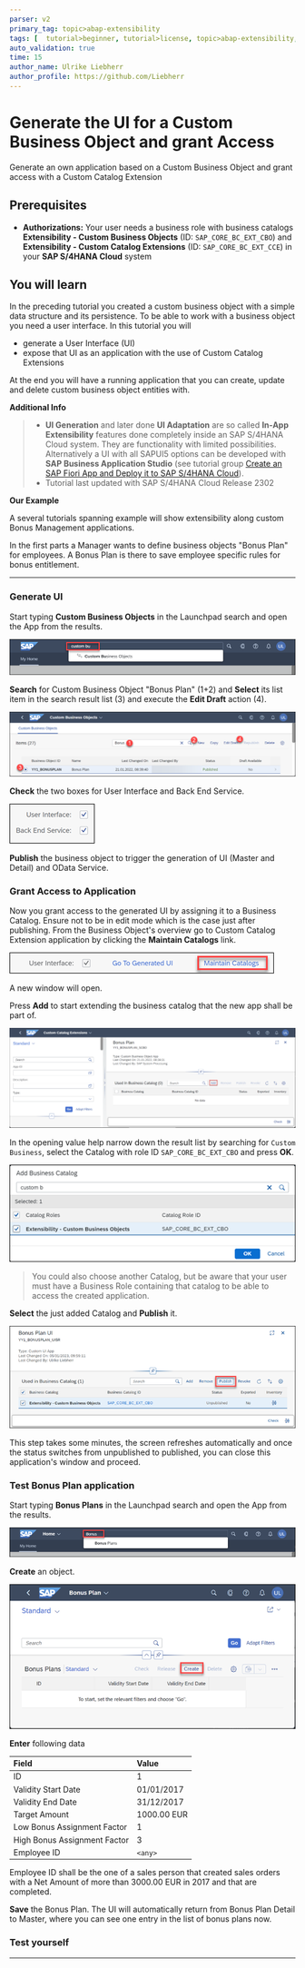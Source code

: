 ```yaml
---
parser: v2
primary_tag: topic>abap-extensibility
tags: [  tutorial>beginner, tutorial>license, topic>abap-extensibility, topic>cloud, products>sap-s-4hana ]
auto_validation: true
time: 15
author_name: Ulrike Liebherr
author_profile: https://github.com/Liebherr
---
```


# Generate the UI for a Custom Business Object and grant Access
<!-- description -->Generate an own application based on a Custom Business Object and grant access with a Custom Catalog Extension

## Prerequisites  
- **Authorizations:** Your user needs a business role with business catalogs **Extensibility - Custom Business Objects** (ID: `SAP_CORE_BC_EXT_CBO`) and **Extensibility - Custom Catalog Extensions** (ID: `SAP_CORE_BC_EXT_CCE`) in your **SAP S/4HANA Cloud** system


## You will learn
In the preceding tutorial you created a custom business object with a simple data structure and its persistence.
To be able to work with a business object you need a user interface. In this tutorial you will
<ul>
  <li>generate a User Interface (UI)
  <li>expose that UI as an application with the use of Custom Catalog Extensions
</ul>
At the end you will have a running application that you can create, update and delete custom business object entities with.

**Additional Info**
> - **UI Generation** and later done **UI Adaptation** are so called **In-App Extensibility** features done completely inside an SAP S/4HANA Cloud system. They are functionality with limited possibilities. Alternatively a UI with all SAPUI5 options can be developed with **SAP Business Application Studio** (see tutorial group [Create an SAP Fiori App and Deploy it to SAP S/4HANA Cloud](group.abap-custom-ui-s4hana-cloud)).
> - Tutorial last updated with SAP S/4HANA Cloud Release 2302

**Our Example**

A several tutorials spanning example will show extensibility along custom Bonus Management applications.

In the first parts a Manager wants to define business objects "Bonus Plan" for employees. A Bonus Plan is there to save employee specific rules for bonus entitlement.

---
### Generate UI

Start typing **Custom Business Objects** in the Launchpad search and open the App from the results.

![Custom Business Objects application from search results](FLP_search_resultCBO.png)

**Search** for Custom Business Object "Bonus Plan" (1+2) and **Select** its list item in the search result list (3) and execute the **Edit Draft** action (4).

![Open Custom Business Object from list](CBO_openFromList_decorated.png)

**Check** the two boxes for User Interface and Back End Service.

![Check UI and Service Generation](CBO_checkUiAndServiceGeneration.png)

**Publish** the business object to trigger the generation of UI (Master and Detail) and OData Service.


### Grant Access to Application


Now you grant access to the generated UI by assigning it to a Business Catalog. Ensure not to be in edit mode which is the case just after publishing. From the Business Object's overview go to Custom Catalog Extension application by clicking the **Maintain Catalogs** link.

![Maintain Custom Catalog Extension](CBO_maintainCCE.png)

A new window will open.

Press **Add** to start extending the business catalog that the new app shall be part of.

![Add new Custom Catalog Extension](CCE_add.png)

In the opening value help narrow down the result list by searching for `Custom Business`, select the Catalog with role ID `SAP_CORE_BC_EXT_CBO` and press **OK**.

![Value Help for adding Custom Catalog Extension](CCE_addValueHelp.png)

>You could also choose another Catalog, but be aware that your user must have a Business Role containing that catalog to be able to access the created application.

**Select** the just added Catalog and **Publish** it.

![Publishing Custom Catalog Extension](CCE_publish.png)

This step takes some minutes, the screen refreshes automatically and once the status switches from unpublished to published, you can close this application's window and proceed.


### Test Bonus Plan application


Start typing **Bonus Plans** in the Launchpad search and open the App from the results.

![Bonus Plans application from search results](FLP_search_resultBonusPlans.png)

**Create** an object.

![Creating a Bonus Plan](UI_Test_createBonusPlan.png)

**Enter** following data

| Field | Value |
| :------------- | :--------------------------- |
| ID | 1 |
| Validity Start Date | 01/01/2017 |
| Validity End Date | 31/12/2017 |
| Target Amount | 1000.00 EUR |
| Low Bonus Assignment Factor | 1 |
| High Bonus Assignment Factor | 3 |
| Employee ID | `<any>` |

Employee ID <any> shall be the one of a sales person that created sales orders with a Net Amount of more than 3000.00 EUR in 2017 and that are completed.

**Save** the Bonus Plan. The UI will automatically return from Bonus Plan Detail to Master, where you can see one entry in the list of bonus plans now.


### Test yourself



---
